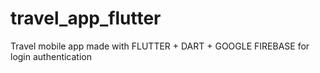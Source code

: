 # travel_app_flutter
Travel mobile app made with FLUTTER + DART + GOOGLE FIREBASE for login authentication 
